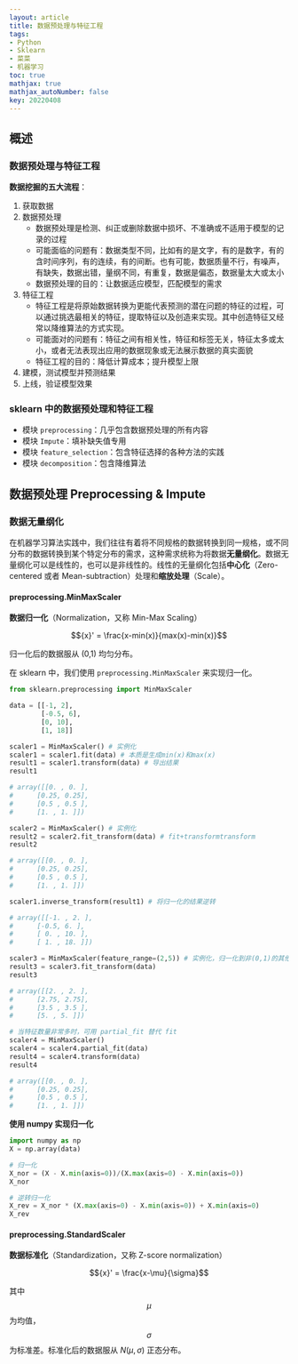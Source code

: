 ```yaml
---
layout: article
title: 数据预处理与特征工程
tags: 
- Python
- Sklearn
- 菜菜
- 机器学习
toc: true
mathjax: true
mathjax_autoNumber: false
key: 20220408
---
```


## 概述

### 数据预处理与特征工程

**数据挖掘的五大流程**：

1. 获取数据
2. 数据预处理
	- 数据预处理是检测、纠正或删除数据中损坏、不准确或不适用于模型的记录的过程
	- 可能面临的问题有：数据类型不同，比如有的是文字，有的是数字，有的含时间序列，有的连续，有的间断。也有可能，数据质量不行，有噪声，有缺失，数据出错，量纲不同，有重复，数据是偏态，数据量太大或太小
	- 数据预处理的目的：让数据适应模型，匹配模型的需求
3. 特征工程
	- 特征工程是将原始数据转换为更能代表预测的潜在问题的特征的过程，可以通过挑选最相关的特征，提取特征以及创造来实现。其中创造特征又经常以降维算法的方式实现。
	- 可能面对的问题有：特征之间有相关性，特征和标签无关，特征太多或太小，或者无法表现出应用的数据现象或无法展示数据的真实面貌
	- 特征工程的目的：降低计算成本；提升模型上限
4. 建模，测试模型并预测结果
5. 上线，验证模型效果

### sklearn 中的数据预处理和特征工程

- 模块 `preprocessing`：几乎包含数据预处理的所有内容
- 模块 `Impute`：填补缺失值专用
- 模块 `feature_selection`：包含特征选择的各种方法的实践
- 模块 `decomposition`：包含降维算法

## 数据预处理 Preprocessing & Impute

### 数据无量纲化

在机器学习算法实践中，我们往往有着将不同规格的数据转换到同一规格，或不同分布的数据转换到某个特定分布的需求，这种需求统称为将数据**无量纲化**。数据无量纲化可以是线性的，也可以是非线性的。线性的无量纲化包括**中心化**（Zero-centered 或者 Mean-subtraction）处理和**缩放处理**（Scale）。

#### preprocessing.MinMaxScaler

**数据归一化**（Normalization，又称 Min-Max Scaling）

$${x}' = \frac{x-min(x)}{max(x)-min(x)}$$

归一化后的数据服从 (0,1) 均匀分布。

在 sklearn 中，我们使用 `preprocessing.MinMaxScaler` 来实现归一化。

```Python
from sklearn.preprocessing import MinMaxScaler

data = [[-1, 2],
        [-0.5, 6],
        [0, 10],
        [1, 18]]
```

```Python
scaler1 = MinMaxScaler() # 实例化
scaler1 = scaler1.fit(data) # 本质是生成min(x)和max(x)
result1 = scaler1.transform(data) # 导出结果
result1

# array([[0. , 0. ], 
# 	   [0.25, 0.25], 
# 	   [0.5 , 0.5 ], 
# 	   [1. , 1. ]])
```

```python
scaler2 = MinMaxScaler() # 实例化
result2 = scaler2.fit_transform(data) # fit+transformtransform
result2

# array([[0. , 0. ], 
# 	   [0.25, 0.25], 
# 	   [0.5 , 0.5 ], 
# 	   [1. , 1. ]])
```

```python
scaler1.inverse_transform(result1) # 将归一化的结果逆转

# array([[-1. , 2. ], 
# 	   [-0.5, 6. ], 
# 	   [ 0. , 10. ], 
# 	   [ 1. , 18. ]])
```

```python
scaler3 = MinMaxScaler(feature_range=(2,5)) # 实例化，归一化到非(0,1)的其他范围
result3 = scaler3.fit_transform(data)
result3

# array([[2. , 2. ], 
# 	   [2.75, 2.75], 
# 	   [3.5 , 3.5 ], 
# 	   [5. , 5. ]])
```

```python
# 当特征数量非常多时，可用 partial_fit 替代 fit
scaler4 = MinMaxScaler()
scaler4 = scaler4.partial_fit(data)
result4 = scaler4.transform(data)
result4

# array([[0. , 0. ], 
# 	   [0.25, 0.25], 
# 	   [0.5 , 0.5 ], 
# 	   [1. , 1. ]])
```

**使用 numpy 实现归一化**

```python
import numpy as np
X = np.array(data)

# 归一化
X_nor = (X - X.min(axis=0))/(X.max(axis=0) - X.min(axis=0))
X_nor

# 逆转归一化
X_rev = X_nor * (X.max(axis=0) - X.min(axis=0)) + X.min(axis=0)
X_rev
```

#### preprocessing.StandardScaler

**数据标准化**（Standardization，又称 Z-score normalization）

$${x}' = \frac{x-\mu}{\sigma}$$

其中 $$\mu$$  为均值，$$\sigma$$ 为标准差。标准化后的数据服从 $N(\mu,\sigma)$ 正态分布。